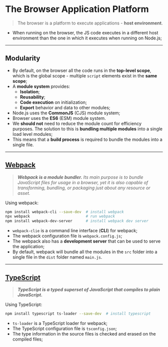 # The Browser Application Platform

> The browser is a platform to execute applications - **host environment**.

<!-- Add diagram -->

* When running on the browser, the JS code executes in a different host environment than the one in which it executes when running on Node.js;

---

## Modularity

* By default, on the browser all the code runs in the **top-level scope**, which is the global scope - multiple `script` elements exist in the **same scope**;
* A **module system** provides:
  * **Isolation**;
  * **Reusability**;
  * **Code execution** on initialization;
  * **Export** behavior and data to other modules;
* Node.js uses the **CommonJS** (CJS) module system;
* Browser uses the **ES6** (ESM) module system.
* We **should not** need to reduce the module count for efficiency purposes. The solution to this is **bundling multiple modules** into a single load level modules;
* This means that a **build process** is required to bundle the modules into a single file.

---

## [Webpack](https://webpack.js.org/)

> _**Webpack is a module bundler.** Its main purpose is to bundle JavaScript files for usage in a browser, yet it is also capable of transforming, bundling, or packaging just about any resource or asset._

Using webpack:

```bash
npm install webpack-cli --save-dev  # install webpack
npx webpack                         # run webpack
npm install webpack-dev-server      # install webpack dev server
```

* `webpack-clie` is a command line interface (**CLI**) for webpack;
* The webpack configuration file is `webpack.config.js`;
* The webpack also has a **development server** that can be used to serve the application;
* By default, webpack will bundle all the modules in the `src` folder into a single file in the `dist` folder named `main.js`.

---

## [TypeScript](https://www.typescriptlang.org/)

> _**TypeScript is a typed superset of JavaScript that compiles to plain JavaScript.**_

Using TypeScript:

```bash
npm install typescript ts-loader --save-dev  # install typescript
```

* `ts-loader` is a TypeScript loader for webpack;
* The TypeScript configuration file is `tsconfig.json`;
* The type information in the source files is checked and erased on the compiled files;